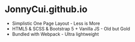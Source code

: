 
# JonnyCui.github.io


- Simplistic One Page Layout - Less is More
- HTML5 & SCSS & Bootstrap 5 + Vanilla JS - Old but Gold
- Bundled with Webpack - Ultra lightweight
